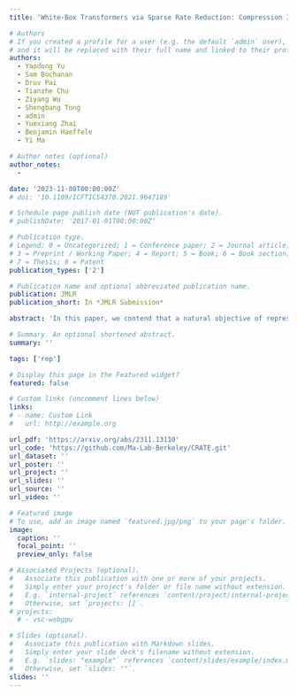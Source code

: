 ```yaml
---
title: 'White-Box Transformers via Sparse Rate Reduction: Compression Is All There Is? (JMLR)'

# Authors
# If you created a profile for a user (e.g. the default `admin` user), write the username (folder name) here
# and it will be replaced with their full name and linked to their profile.
authors:
  - Yaodong Yu
  - Sam Buchanan
  - Druv Pai
  - Tianzhe Chu
  - Ziyang Wu
  - Shengbang Tong
  - admin
  - Yuexiang Zhai
  - Benjamin Haeffele
  - Yi Ma

# Author notes (optional)
author_notes:
  - 

date: '2023-11-08T00:00:00Z'
# doi: '10.1109/ICFTIC54370.2021.9647189'

# Schedule page publish date (NOT publication's date).
# publishDate: '2017-01-01T00:00:00Z'

# Publication type.
# Legend: 0 = Uncategorized; 1 = Conference paper; 2 = Journal article;
# 3 = Preprint / Working Paper; 4 = Report; 5 = Book; 6 = Book section;
# 7 = Thesis; 8 = Patent
publication_types: ['2']

# Publication name and optional abbreviated publication name.
publication: JMLR
publication_short: In *JMLR Submission*

abstract: 'In this paper, we contend that a natural objective of representation learning is to compress and transform the distribution of the data, say sets of tokens, towards a low-dimensional Gaussian mixture supported on incoherent subspaces. The goodness of such a representation can be evaluated by a principled measure, called sparse rate reduction, that simultaneously maximizes the intrinsic information gain and extrinsic sparsity of the learned representation. From this perspective, popular deep network architectures, including transformers, can be viewed as realizing iterative schemes to optimize this measure. Particularly, we derive a transformer block from alternating optimization on parts of this objective: the multi-head self-attention operator compresses the representation by implementing an approximate gradient descent step on the coding rate of the features, and the subsequent multi-layer perceptron sparsifies the features. This leads to a family of white-box transformer-like deep network architectures, named CRATE, which are mathematically fully interpretable. We show, by way of a novel connection between denoising and compression, that the inverse to the aforementioned compressive encoding can be realized by the same class of CRATE architectures. Thus, the so-derived white-box architectures are universal to both encoders and decoders. Experiments show that these networks, despite their simplicity, indeed learn to compress and sparsify representations of large-scale real-world image and text datasets, and achieve performance very close to highly engineered transformer-based models: ViT, MAE, DINO, BERT, and GPT2. We believe the proposed computational framework demonstrates great potential in bridging the gap between theory and practice of deep learning, from a unified perspective of data compression. Code is available at: this https URL .'

# Summary. An optional shortened abstract.
summary: ''

tags: ['rep']

# Display this page in the Featured widget?
featured: false

# Custom links (uncomment lines below)
links:
# - name: Custom Link
#   url: http://example.org

url_pdf: 'https://arxiv.org/abs/2311.13110'
url_code: 'https://github.com/Ma-Lab-Berkeley/CRATE.git' 
url_dataset: ''
url_poster: ''
url_project: ''
url_slides: ''
url_source: ''
url_video: ''

# Featured image
# To use, add an image named `featured.jpg/png` to your page's folder.
image:
  caption: ''
  focal_point: ''
  preview_only: false

# Associated Projects (optional).
#   Associate this publication with one or more of your projects.
#   Simply enter your project's folder or file name without extension.
#   E.g. `internal-project` references `content/project/internal-project/index.md`.
#   Otherwise, set `projects: []`.
# projects:
  # - vsc-webgpu

# Slides (optional).
#   Associate this publication with Markdown slides.
#   Simply enter your slide deck's filename without extension.
#   E.g. `slides: "example"` references `content/slides/example/index.md`.
#   Otherwise, set `slides: ""`.
slides: ''
---
```


